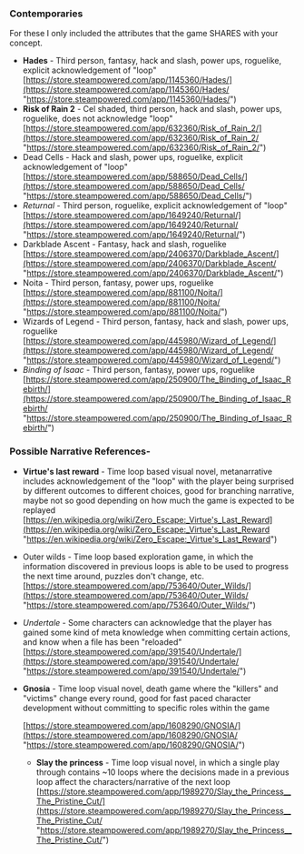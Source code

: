 ### Contemporaries

For these I only included the attributes that the game SHARES with your concept.

- **Hades** - Third person, fantasy, hack and slash, power ups, roguelike, explicit acknowledgement of "loop" [https://store.steampowered.com/app/1145360/Hades/](https://store.steampowered.com/app/1145360/Hades/ "https://store.steampowered.com/app/1145360/Hades/")
- **Risk of Rain 2** - Cel shaded, third person, hack and slash, power ups, roguelike, does not acknowledge "loop" [https://store.steampowered.com/app/632360/Risk_of_Rain_2/](https://store.steampowered.com/app/632360/Risk_of_Rain_2/ "https://store.steampowered.com/app/632360/Risk_of_Rain_2/")
- Dead Cells - Hack and slash, power ups, roguelike, explicit acknowledgement of "loop" [https://store.steampowered.com/app/588650/Dead_Cells/](https://store.steampowered.com/app/588650/Dead_Cells/ "https://store.steampowered.com/app/588650/Dead_Cells/")
- _Returnal_ - Third person, roguelike, explicit acknowledgement of "loop" [https://store.steampowered.com/app/1649240/Returnal/](https://store.steampowered.com/app/1649240/Returnal/ "https://store.steampowered.com/app/1649240/Returnal/")
- Darkblade Ascent - Fantasy, hack and slash, roguelike [https://store.steampowered.com/app/2406370/Darkblade_Ascent/](https://store.steampowered.com/app/2406370/Darkblade_Ascent/ "https://store.steampowered.com/app/2406370/Darkblade_Ascent/")
- Noita - Third person, fantasy, power ups, roguelike [https://store.steampowered.com/app/881100/Noita/](https://store.steampowered.com/app/881100/Noita/ "https://store.steampowered.com/app/881100/Noita/")
- Wizards of Legend - Third person, fantasy, hack and slash, power ups, roguelike [https://store.steampowered.com/app/445980/Wizard_of_Legend/](https://store.steampowered.com/app/445980/Wizard_of_Legend/ "https://store.steampowered.com/app/445980/Wizard_of_Legend/")
- _Binding of Isaac_ - Third person, fantasy, power ups, roguelike [https://store.steampowered.com/app/250900/The_Binding_of_Isaac_Rebirth/](https://store.steampowered.com/app/250900/The_Binding_of_Isaac_Rebirth/ "https://store.steampowered.com/app/250900/The_Binding_of_Isaac_Rebirth/")

### Possible Narrative References-

- **Virtue's last reward** - Time loop based visual novel, metanarrative includes acknowledgement of the "loop" with the player being surprised by different outcomes to different choices, good for branching narrative, maybe not so good depending on how much the game is expected to be replayed [https://en.wikipedia.org/wiki/Zero_Escape:_Virtue's_Last_Reward](https://en.wikipedia.org/wiki/Zero_Escape:_Virtue's_Last_Reward "https://en.wikipedia.org/wiki/Zero_Escape:_Virtue's_Last_Reward")
- Outer wilds - Time loop based exploration game, in which the information discovered in previous loops is able to be used to progress the next time around, puzzles don't change, etc. [https://store.steampowered.com/app/753640/Outer_Wilds/](https://store.steampowered.com/app/753640/Outer_Wilds/ "https://store.steampowered.com/app/753640/Outer_Wilds/")
- _Undertale_ - Some characters can acknowledge that the player has gained some kind of meta knowledge when committing certain actions, and know when a file has been "reloaded" [https://store.steampowered.com/app/391540/Undertale/](https://store.steampowered.com/app/391540/Undertale/ "https://store.steampowered.com/app/391540/Undertale/")
- **Gnosia** - Time loop visual novel, death game where the "killers" and "victims" change every round, good for fast paced character development without committing to specific roles within the game

	[https://store.steampowered.com/app/1608290/GNOSIA/](https://store.steampowered.com/app/1608290/GNOSIA/ "https://store.steampowered.com/app/1608290/GNOSIA/")

	- **Slay the princess** - Time loop visual novel, in which a single play through contains ~10 loops where the decisions made in a previous loop affect the characters/narrative of the next loop [https://store.steampowered.com/app/1989270/Slay_the_Princess__The_Pristine_Cut/](https://store.steampowered.com/app/1989270/Slay_the_Princess__The_Pristine_Cut/ "https://store.steampowered.com/app/1989270/Slay_the_Princess__The_Pristine_Cut/")
